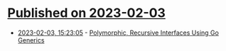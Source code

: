 # [Published on 2023-02-03](index.md)

* [2023-02-03, 15:23:05](https://lobste.rs/s/2wv1e3/polymorphic_recursive_interfaces_using) - [Polymorphic, Recursive Interfaces Using Go Generics](https://multithreaded.stitchfix.com/blog/2023/02/01/go-polymorphic-interfaces/)
